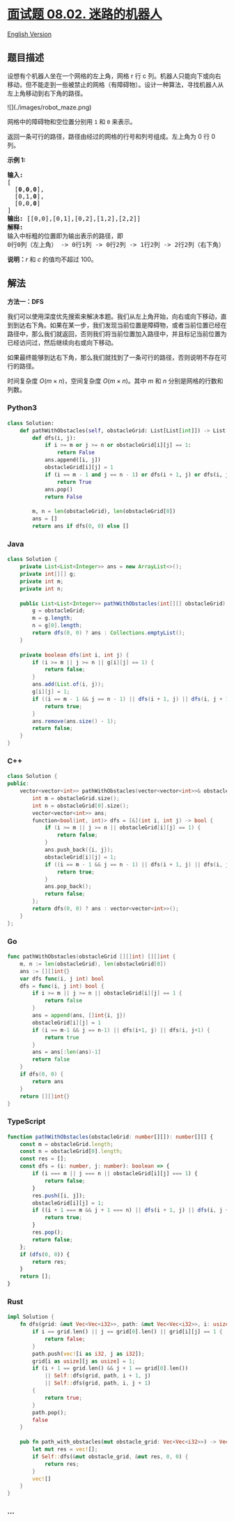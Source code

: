 # [面试题 08.02. 迷路的机器人](https://leetcode.cn/problems/robot-in-a-grid-lcci)

[English Version](/lcci/08.02.Robot%20in%20a%20Grid/README_EN.md)

## 题目描述

<!-- 这里写题目描述 -->
<p>设想有个机器人坐在一个网格的左上角，网格 r 行 c 列。机器人只能向下或向右移动，但不能走到一些被禁止的网格（有障碍物）。设计一种算法，寻找机器人从左上角移动到右下角的路径。</p>
![](./images/robot_maze.png)
<p>网格中的障碍物和空位置分别用 <code>1</code> 和 <code>0</code> 来表示。</p>
<p>返回一条可行的路径，路径由经过的网格的行号和列号组成。左上角为 0 行 0 列。</p>
<p><strong>示例&nbsp;1:</strong></p>
<pre><strong>输入:
</strong>[
&nbsp; [<strong>0</strong>,<strong>0</strong>,<strong>0</strong>],
&nbsp; [0,1,<strong>0</strong>],
&nbsp; [0,0,<strong>0</strong>]
]
<strong>输出:</strong> [[0,0],[0,1],[0,2],[1,2],[2,2]]
<strong>解释: 
</strong>输入中标粗的位置即为输出表示的路径，即
0行0列（左上角） -&gt; 0行1列 -&gt; 0行2列 -&gt; 1行2列 -&gt; 2行2列（右下角）</pre>
<p><strong>说明：</strong><em>r</em>&nbsp;和 <em>c </em>的值均不超过 100。</p>

## 解法

<!-- 这里可写通用的实现逻辑 -->

**方法一：DFS**

我们可以使用深度优先搜索来解决本题。我们从左上角开始，向右或向下移动，直到到达右下角。如果在某一步，我们发现当前位置是障碍物，或者当前位置已经在路径中，那么我们就返回，否则我们将当前位置加入路径中，并且标记当前位置为已经访问过，然后继续向右或向下移动。

如果最终能够到达右下角，那么我们就找到了一条可行的路径，否则说明不存在可行的路径。

时间复杂度 $O(m \times n)$，空间复杂度 $O(m \times n)$。其中 $m$ 和 $n$ 分别是网格的行数和列数。

<!-- tabs:start -->

### **Python3**

<!-- 这里可写当前语言的特殊实现逻辑 -->

```python
class Solution:
    def pathWithObstacles(self, obstacleGrid: List[List[int]]) -> List[List[int]]:
        def dfs(i, j):
            if i >= m or j >= n or obstacleGrid[i][j] == 1:
                return False
            ans.append([i, j])
            obstacleGrid[i][j] = 1
            if (i == m - 1 and j == n - 1) or dfs(i + 1, j) or dfs(i, j + 1):
                return True
            ans.pop()
            return False

        m, n = len(obstacleGrid), len(obstacleGrid[0])
        ans = []
        return ans if dfs(0, 0) else []
```

### **Java**

<!-- 这里可写当前语言的特殊实现逻辑 -->

```java
class Solution {
    private List<List<Integer>> ans = new ArrayList<>();
    private int[][] g;
    private int m;
    private int n;

    public List<List<Integer>> pathWithObstacles(int[][] obstacleGrid) {
        g = obstacleGrid;
        m = g.length;
        n = g[0].length;
        return dfs(0, 0) ? ans : Collections.emptyList();
    }

    private boolean dfs(int i, int j) {
        if (i >= m || j >= n || g[i][j] == 1) {
            return false;
        }
        ans.add(List.of(i, j));
        g[i][j] = 1;
        if ((i == m - 1 && j == n - 1) || dfs(i + 1, j) || dfs(i, j + 1)) {
            return true;
        }
        ans.remove(ans.size() - 1);
        return false;
    }
}
```

### **C++**

```cpp
class Solution {
public:
    vector<vector<int>> pathWithObstacles(vector<vector<int>>& obstacleGrid) {
        int m = obstacleGrid.size();
        int n = obstacleGrid[0].size();
        vector<vector<int>> ans;
        function<bool(int, int)> dfs = [&](int i, int j) -> bool {
            if (i >= m || j >= n || obstacleGrid[i][j] == 1) {
                return false;
            }
            ans.push_back({i, j});
            obstacleGrid[i][j] = 1;
            if ((i == m - 1 && j == n - 1) || dfs(i + 1, j) || dfs(i, j + 1)) {
                return true;
            }
            ans.pop_back();
            return false;
        };
        return dfs(0, 0) ? ans : vector<vector<int>>();
    }
};
```

### **Go**

```go
func pathWithObstacles(obstacleGrid [][]int) [][]int {
	m, n := len(obstacleGrid), len(obstacleGrid[0])
	ans := [][]int{}
	var dfs func(i, j int) bool
	dfs = func(i, j int) bool {
		if i >= m || j >= n || obstacleGrid[i][j] == 1 {
			return false
		}
		ans = append(ans, []int{i, j})
		obstacleGrid[i][j] = 1
		if (i == m-1 && j == n-1) || dfs(i+1, j) || dfs(i, j+1) {
			return true
		}
		ans = ans[:len(ans)-1]
		return false
	}
	if dfs(0, 0) {
		return ans
	}
	return [][]int{}
}
```

### **TypeScript**

```ts
function pathWithObstacles(obstacleGrid: number[][]): number[][] {
    const m = obstacleGrid.length;
    const n = obstacleGrid[0].length;
    const res = [];
    const dfs = (i: number, j: number): boolean => {
        if (i === m || j === n || obstacleGrid[i][j] === 1) {
            return false;
        }
        res.push([i, j]);
        obstacleGrid[i][j] = 1;
        if ((i + 1 === m && j + 1 === n) || dfs(i + 1, j) || dfs(i, j + 1)) {
            return true;
        }
        res.pop();
        return false;
    };
    if (dfs(0, 0)) {
        return res;
    }
    return [];
}
```

### **Rust**

```rust
impl Solution {
    fn dfs(grid: &mut Vec<Vec<i32>>, path: &mut Vec<Vec<i32>>, i: usize, j: usize) -> bool {
        if i == grid.len() || j == grid[0].len() || grid[i][j] == 1 {
            return false;
        }
        path.push(vec![i as i32, j as i32]);
        grid[i as usize][j as usize] = 1;
        if (i + 1 == grid.len() && j + 1 == grid[0].len())
            || Self::dfs(grid, path, i + 1, j)
            || Self::dfs(grid, path, i, j + 1)
        {
            return true;
        }
        path.pop();
        false
    }

    pub fn path_with_obstacles(mut obstacle_grid: Vec<Vec<i32>>) -> Vec<Vec<i32>> {
        let mut res = vec![];
        if Self::dfs(&mut obstacle_grid, &mut res, 0, 0) {
            return res;
        }
        vec![]
    }
}
```

### **...**

```

```

<!-- tabs:end -->
